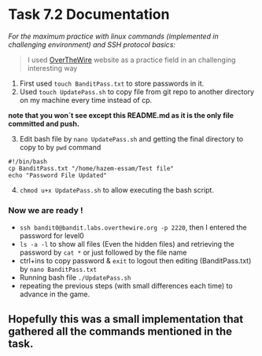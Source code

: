 # Task 7.2 Documentation
*For the maximum practice with linux commands (implemented in challenging environment) and SSH protocol basics:*
> I used [OverTheWire](https://overthewire.org/wargames/bandit/) website as a practice field in an challenging interesting way

1. First used `touch BanditPass.txt`  to store passwords in it.
2. Used `touch UpdatePass.sh` to copy file from git repo to another directory on my machine every time instead of cp.
 
**note that you won´t see except this README.md as it is the only file committed and push.**

3. Edit bash file by `nano UpdatePass.sh` and getting the final directory to copy to by `pwd` command
```
#!/bin/bash
cp BanditPass.txt "/home/hazem-essam/Test file" 
echo "Password File Updated" 
```
4. `chmod u+x UpdatePass.sh` to allow executing the bash script.

### Now we are ready !
- `ssh bandit0@bandit.labs.overthewire.org -p 2220`, then I entered the password for level0
- `ls -a -l` to show all files (Even the hidden files) and retrieving the password by `cat *` or just followed by the file name
- ctrl+ins to copy password & `exit` to logout then editing (BanditPass.txt) by `nano BanditPass.txt`
- Running bash file `./UpdatePass.sh`
- repeating the previous steps (with small differences each time) to advance in the game.

## Hopefully this was a small implementation that gathered all the commands mentioned in the task.
